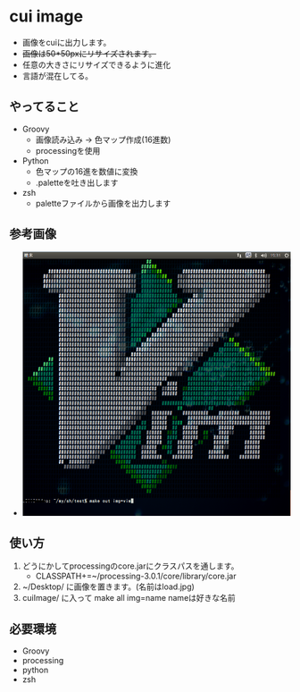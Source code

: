# cui image
* 画像をcuiに出力します。
* ~~画像は50*50pxにリサイズされます。~~
* 任意の大きさにリサイズできるように進化
* 言語が混在してる。


## やってること
* Groovy
    - 画像読み込み →  色マップ作成(16進数)
    - processingを使用
* Python
    - 色マップの16進を数値に変換
    - .paletteを吐き出します
* zsh
    - paletteファイルから画像を出力します


## 参考画像
* ![sample](https://raw.githubusercontent.com/CsTarepanda/cuiImage/master/vim.png)


## 使い方
1. どうにかしてprocessingのcore.jarにクラスパスを通します。
    - CLASSPATH+=~/processing-3.0.1/core/library/core.jar
2. ~/Desktop/ に画像を置きます。(名前はload.jpg)
3. cuiImage/ に入って make all img=name nameは好きな名前


## 必要環境
* Groovy
* processing
* python
* zsh
